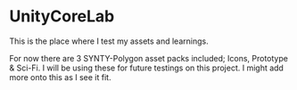 # UnityCoreLab
 This is the place where I test my assets and learnings.

 For now there are 3 SYNTY-Polygon asset packs included; Icons, Prototype & Sci-Fi. I will be using these for future testings on this project. I might add more onto this as I see it fit.
